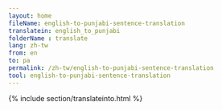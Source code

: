 ```yaml
---
layout: home
fileName: english-to-punjabi-sentence-translation
translatein: english_to_punjabi
folderName : translate
lang: zh-tw
from: en
to: pa
permalink: /zh-tw/english-to-punjabi-sentence-translation
tool: english-to-punjabi-sentence-translation
---
```

{% include section/translateinto.html %}